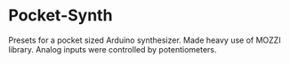 # Pocket-Synth
Presets for a pocket sized Arduino synthesizer. Made heavy use of MOZZI library. Analog inputs were controlled by potentiometers.
